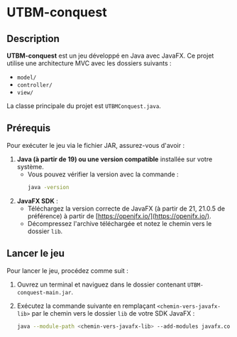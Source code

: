 # UTBM-conquest

## Description
**UTBM-conquest** est un jeu développé en Java avec JavaFX. Ce projet utilise une architecture MVC avec les dossiers suivants :
- `model/`
- `controller/`
- `view/`

La classe principale du projet est `UTBMConquest.java`.

## Prérequis
Pour exécuter le jeu via le fichier JAR, assurez-vous d'avoir :
1. **Java (à partir de 19) ou une version compatible** installée sur votre système.
   - Vous pouvez vérifier la version avec la commande :
     ```bash
     java -version
     ```
2. **JavaFX SDK** :
   - Téléchargez la version correcte de JavaFX (à partir de 21, 21.0.5 de préférence) à partir de [https://openjfx.io/](https://openjfx.io/).
   - Décompressez l'archive téléchargée et notez le chemin vers le dossier `lib`.

## Lancer le jeu
Pour lancer le jeu, procédez comme suit :

1. Ouvrez un terminal et naviguez dans le dossier contenant `UTBM-conquest-main.jar`.

2. Exécutez la commande suivante en remplaçant `<chemin-vers-javafx-lib>` par le chemin vers le dossier `lib` de votre SDK JavaFX :
   ```bash
   java --module-path <chemin-vers-javafx-lib> --add-modules javafx.controls,javafx.fxml -jar UTBM-conquest-main.jar

